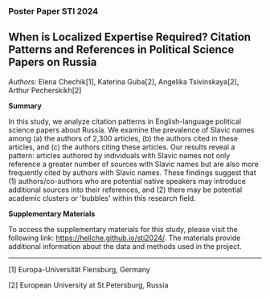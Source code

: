 ### Poster Paper STI 2024 

## When is Localized Expertise Required? Citation Patterns and References in Political Science Papers on Russia

*Authors:* Elena Chechik[1], Katerina Guba[2], Angelika Tsivinskaya[2], Arthur Pecherskikh[2]

**Summary**

In this study, we analyze citation patterns in English-language political science papers about Russia. We examine the prevalence of Slavic names among (a) the authors of 2,300 articles, (b) the authors cited in these articles, and (c) the authors citing these articles. Our results reveal a pattern: articles authored by individuals with Slavic names not only reference a greater number of sources with Slavic names but are also more frequently cited by authors with Slavic names. These findings suggest that (1) authors/co-authors who are potential native speakers may introduce additional sources into their references, and (2) there may be potential academic clusters or 'bubbles' within this research field.

**Supplementary Materials**

To access the supplementary materials for this study, please visit the following link: <https://hellche.github.io/sti2024/>. The materials provide additional information about the data and methods used in the project.

------------------------------------------------------------------------

[1] Europa-Universität Flensburg, Germany

[2] European University at St.Petersburg, Russia
